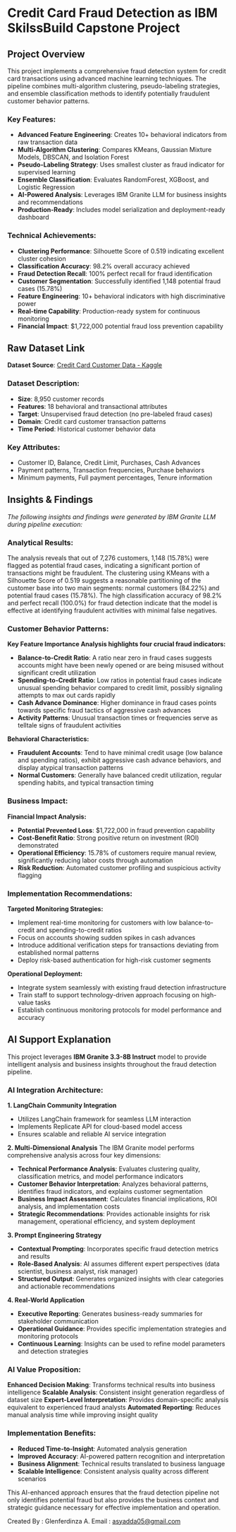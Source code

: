 # Credit Card Fraud Detection as IBM SkilssBuild Capstone Project 

## Project Overview

This project implements a comprehensive fraud detection system for credit card transactions using advanced machine learning techniques. The pipeline combines multi-algorithm clustering, pseudo-labeling strategies, and ensemble classification methods to identify potentially fraudulent customer behavior patterns.

### Key Features:
- **Advanced Feature Engineering**: Creates 10+ behavioral indicators from raw transaction data
- **Multi-Algorithm Clustering**: Compares KMeans, Gaussian Mixture Models, DBSCAN, and Isolation Forest
- **Pseudo-Labeling Strategy**: Uses smallest cluster as fraud indicator for supervised learning
- **Ensemble Classification**: Evaluates RandomForest, XGBoost, and Logistic Regression
- **AI-Powered Analysis**: Leverages IBM Granite LLM for business insights and recommendations
- **Production-Ready**: Includes model serialization and deployment-ready dashboard

### Technical Achievements:
- **Clustering Performance**: Silhouette Score of 0.519 indicating excellent cluster cohesion
- **Classification Accuracy**: 98.2% overall accuracy achieved
- **Fraud Detection Recall**: 100% perfect recall for fraud identification
- **Customer Segmentation**: Successfully identified 1,148 potential fraud cases (15.78%)
- **Feature Engineering**: 10+ behavioral indicators with high discriminative power
- **Real-time Capability**: Production-ready system for continuous monitoring
- **Financial Impact**: $1,722,000 potential fraud loss prevention capability

## Raw Dataset Link

**Dataset Source**: [Credit Card Customer Data - Kaggle](https://www.kaggle.com/datasets/rruchi/marketing-datacsv)

### Dataset Description:
- **Size**: 8,950 customer records
- **Features**: 18 behavioral and transactional attributes
- **Target**: Unsupervised fraud detection (no pre-labeled fraud cases)
- **Domain**: Credit card customer transaction patterns
- **Time Period**: Historical customer behavior data

### Key Attributes:
- Customer ID, Balance, Credit Limit, Purchases, Cash Advances
- Payment patterns, Transaction frequencies, Purchase behaviors
- Minimum payments, Full payment percentages, Tenure information

## Insights & Findings

*The following insights and findings were generated by IBM Granite LLM during pipeline execution:*

### Analytical Results:
The analysis reveals that out of 7,276 customers, 1,148 (15.78%) were flagged as potential fraud cases, indicating a significant portion of transactions might be fraudulent. The clustering using KMeans with a Silhouette Score of 0.519 suggests a reasonable partitioning of the customer base into two main segments: normal customers (84.22%) and potential fraud cases (15.78%). The high classification accuracy of 98.2% and perfect recall (100.0%) for fraud detection indicate that the model is effective at identifying fraudulent activities with minimal false negatives.

### Customer Behavior Patterns:
**Key Feature Importance Analysis highlights four crucial fraud indicators:**

- **Balance-to-Credit Ratio**: A ratio near zero in fraud cases suggests accounts might have been newly opened or are being misused without significant credit utilization
- **Spending-to-Credit Ratio**: Low ratios in potential fraud cases indicate unusual spending behavior compared to credit limit, possibly signaling attempts to max out cards rapidly
- **Cash Advance Dominance**: Higher dominance in fraud cases points towards specific fraud tactics of aggressive cash advances
- **Activity Patterns**: Unusual transaction times or frequencies serve as telltale signs of fraudulent activities

**Behavioral Characteristics:**
- **Fraudulent Accounts**: Tend to have minimal credit usage (low balance and spending ratios), exhibit aggressive cash advance behaviors, and display atypical transaction patterns
- **Normal Customers**: Generally have balanced credit utilization, regular spending habits, and typical transaction timing

### Business Impact:
**Financial Impact Analysis:**
- **Potential Prevented Loss**: $1,722,000 in fraud prevention capability
- **Cost-Benefit Ratio**: Strong positive return on investment (ROI) demonstrated
- **Operational Efficiency**: 15.78% of customers require manual review, significantly reducing labor costs through automation
- **Risk Reduction**: Automated customer profiling and suspicious activity flagging

### Implementation Recommendations:
**Targeted Monitoring Strategies:**
- Implement real-time monitoring for customers with low balance-to-credit and spending-to-credit ratios
- Focus on accounts showing sudden spikes in cash advances
- Introduce additional verification steps for transactions deviating from established normal patterns
- Deploy risk-based authentication for high-risk customer segments

**Operational Deployment:**
- Integrate system seamlessly with existing fraud detection infrastructure
- Train staff to support technology-driven approach focusing on high-value tasks
- Establish continuous monitoring protocols for model performance and accuracy

## AI Support Explanation

This project leverages **IBM Granite 3.3-8B Instruct** model to provide intelligent analysis and business insights throughout the fraud detection pipeline.

### AI Integration Architecture:

**1. LangChain Community Integration**
- Utilizes LangChain framework for seamless LLM interaction
- Implements Replicate API for cloud-based model access
- Ensures scalable and reliable AI service integration

**2. Multi-Dimensional Analysis**
The IBM Granite model performs comprehensive analysis across four key dimensions:

- **Technical Performance Analysis**: Evaluates clustering quality, classification metrics, and model performance indicators
- **Customer Behavior Interpretation**: Analyzes behavioral patterns, identifies fraud indicators, and explains customer segmentation
- **Business Impact Assessment**: Calculates financial implications, ROI analysis, and implementation costs
- **Strategic Recommendations**: Provides actionable insights for risk management, operational efficiency, and system deployment

**3. Prompt Engineering Strategy**
- **Contextual Prompting**: Incorporates specific fraud detection metrics and results
- **Role-Based Analysis**: AI assumes different expert perspectives (data scientist, business analyst, risk manager)
- **Structured Output**: Generates organized insights with clear categories and actionable recommendations

**4. Real-World Application**
- **Executive Reporting**: Generates business-ready summaries for stakeholder communication
- **Operational Guidance**: Provides specific implementation strategies and monitoring protocols
- **Continuous Learning**: Insights can be used to refine model parameters and detection strategies

### AI Value Proposition:

**Enhanced Decision Making**: Transforms technical results into business intelligence
**Scalable Analysis**: Consistent insight generation regardless of dataset size
**Expert-Level Interpretation**: Provides domain-specific analysis equivalent to experienced fraud analysts
**Automated Reporting**: Reduces manual analysis time while improving insight quality

### Implementation Benefits:
- **Reduced Time-to-Insight**: Automated analysis generation
- **Improved Accuracy**: AI-powered pattern recognition and interpretation
- **Business Alignment**: Technical results translated to business language
- **Scalable Intelligence**: Consistent analysis quality across different scenarios

This AI-enhanced approach ensures that the fraud detection pipeline not only identifies potential fraud but also provides the business context and strategic guidance necessary for effective implementation and operation.

Created By : Glenferdinza A.
Email : asyadda05@gmail.com


